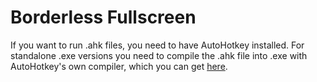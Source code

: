 # Borderless Fullscreen
If you want to run .ahk files, you need to have AutoHotkey installed. For standalone .exe versions you need to compile the .ahk file into .exe with AutoHotkey's own compiler, which you can get [here](https://autohotkey.com/download/).
